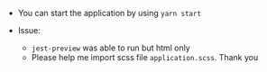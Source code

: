 - You can start the application by using `yarn start`

- Issue:
  - `jest-preview` was able to run but html only
  - Please help me import scss file `application.scss`. Thank you